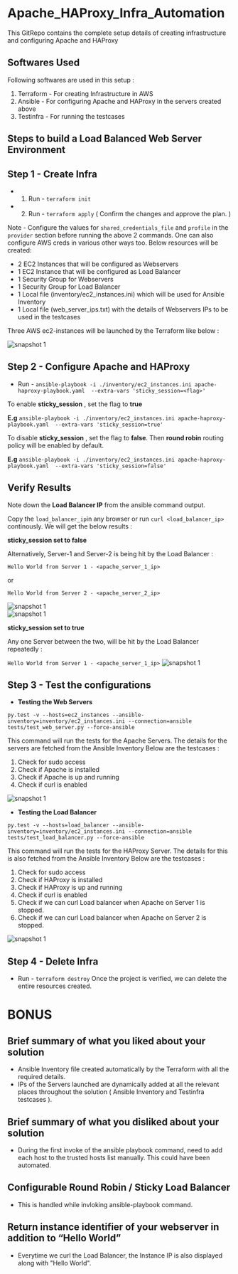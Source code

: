 # Apache_HAProxy_Infra_Automation
This GitRepo contains the complete setup details of creating infrastructure and configuring Apache and HAProxy

## Softwares Used  
Following softwares are used in this setup : 
1. Terraform - For creating Infrastructure in AWS
2. Ansible - For configuring Apache and HAProxy in the servers created above
3. Testinfra - For running the testcases

## Steps to build a Load Balanced Web Server Environment
## Step 1 - Create Infra
- 1. Run - `terraform init`
- 2. Run - `terraform apply` ( Confirm the changes and approve the plan. )

Note - Configure the values for `shared_credentials_file` and `profile` in the `provider` section before running the above 2 commands. One can also configure AWS creds in various other ways too. 
Below resources will be created:
- 2 EC2 Instances that will be configured as Webservers
- 1 EC2 Instance that will be configured as Load Balancer
- 1 Security Group for Webservers
- 1 Security Group for Load Balancer
- 1 Local file (inventory/ec2_instances.ini)  which will be used for Ansible Inventory
- 1 Local file (web_server_ips.txt) with the details of Webservers IPs to be used in the testcases

Three AWS ec2-instances will be launched by the Terraform like below :

![snapshot 1](https://github.com/pujitha-anapalli/Apache_HAProxy_Infra_Automation/blob/master/Screenshots/AWS-Ec2-Instances.png)  

## Step 2 - Configure Apache and HAProxy

- Run - `ansible-playbook -i ./inventory/ec2_instances.ini apache-haproxy-playbook.yaml  --extra-vars 'sticky_session=<flag>'`


To enable **sticky_session** , set the flag to **true**

**E.g** `ansible-playbook -i ./inventory/ec2_instances.ini apache-haproxy-playbook.yaml  --extra-vars 'sticky_session=true'`

To disable **sticky_session** , set the flag to **false**. Then **round robin** routing policy will be enabled by default. 

**E.g** `ansible-playbook -i ./inventory/ec2_instances.ini apache-haproxy-playbook.yaml  --extra-vars 'sticky_session=false'`

## Verify Results

Note down the **Load Balancer IP** from the ansible command output.

Copy the `load_balancer_ip`in any browser or run `curl <load_balancer_ip>` continously. We will get the below results :

**sticky_session set to false**

 Alternatively, Server-1 and Server-2 is being hit by the Load Balancer : 

`Hello World from Server 1 - <apache_server_1_ip>`

or

`Hello World from Server 2 - <apache_server_2_ip>`

![snapshot 1](https://github.com/pujitha-anapalli/Apache_HAProxy_Infra_Automation/blob/master/Screenshots/Server-1.png)  
![snapshot 1](https://github.com/pujitha-anapalli/Apache_HAProxy_Infra_Automation/blob/master/Screenshots/Server-2.png)  

**sticky_session set to true**

Any one Server between the two, will be hit by the Load Balancer repeatedly : 

`Hello World from Server 1 - <apache_server_1_ip>`
![snapshot 1](https://github.com/pujitha-anapalli/Apache_HAProxy_Infra_Automation/blob/master/Screenshots/Server-1.png)  

## Step 3 - Test the configurations

- **Testing the Web Servers**

`py.test -v --hosts=ec2_instances --ansible-inventory=inventory/ec2_instances.ini --connection=ansible tests/test_web_server.py --force-ansible`

This command will run the tests for the Apache Servers. The details for the servers are fetched from the Ansible Inventory  Below are the testcases :
1. Check for sudo access
2. Check if Apache is installed
3. Check if Apache is up and running
4. Check if curl is enabled

![snapshot 1](https://github.com/pujitha-anapalli/Apache_HAProxy_Infra_Automation/blob/master/Screenshots/Web_Server_Test.png)  

- **Testing the Load Balancer**

`py.test -v --hosts=load_balancer --ansible-inventory=inventory/ec2_instances.ini --connection=ansible tests/test_load_balancer.py --force-ansible`

This command will run the tests for the HAProxy Server. The details for this is also fetched from the Ansible Inventory  Below are the testcases :

1. Check for sudo access
2. Check if HAProxy is installed
3. Check if HAProxy is up and running
4. Check if curl is enabled
5. Check if we can curl Load balancer when Apache on Server 1 is stopped.
6. Check if we can curl Load balancer when Apache on Server 2 is stopped.

![snapshot 1](https://github.com/pujitha-anapalli/Apache_HAProxy_Infra_Automation/blob/master/Screenshots/Load_Balancer_Test.png)  

## Step 4 - Delete Infra
-  Run - `terraform destroy`
Once the project is verified, we can delete the entire resources created. 


# BONUS
## Brief summary of what you liked about your solution
- Ansible Inventory file created automatically by the Terraform with all the required details. 
- IPs of the Servers launched are dynamically added at all the relevant places throughout the solution ( Ansible Inventory and Testinfra testcases ). 

## Brief summary of what you disliked about your solution
- During the first invoke of the ansible playbook command, need to add each host to the trusted hosts list manually. This could have been automated. 

## Configurable Round Robin / Sticky Load Balancer
- This is handled while invloking ansible-playbook command. 

## Return instance identifier of your webserver in addition to “Hello World”
- Everytime we curl the Load Balancer, the Instance IP is also displayed along with "Hello World".
